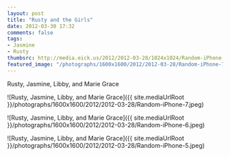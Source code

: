 ```yaml
---
layout: post
title: "Rusty and the Girls"
date: 2012-03-30 17:32
comments: false
tags: 
- Jasmine
- Rusty
thumbsrc: http://media.eick.us/2012/2012-03-28/1024x1024/Random-iPhone-7.jpeg
featured_image: "/photographs/1600x1600/2012/2012-03-28/Random-iPhone-7.jpeg"
---
```

Rusty, Jasmine, Libby, and Marie Grace



![Rusty, Jasmine, Libby, and Marie Grace]({{ site.mediaUrlRoot }}/photographs/1600x1600/2012/2012-03-28/Random-iPhone-7.jpeg)
  




![Rusty, Jasmine, Libby, and Marie Grace]({{ site.mediaUrlRoot }}/photographs/1600x1600/2012/2012-03-28/Random-iPhone-6.jpeg)
  




![Rusty, Jasmine, Libby, and Marie Grace]({{ site.mediaUrlRoot }}/photographs/1600x1600/2012/2012-03-28/Random-iPhone-5.jpeg)
  

